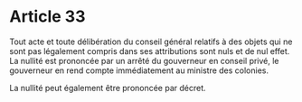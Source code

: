 # Article 33

Tout acte et toute délibération du conseil général relatifs à des objets qui ne sont pas légalement compris dans ses attributions sont nuls et de nul effet. La nullité est prononcée par un arrêté du gouverneur en conseil privé, le gouverneur en rend compte immédiatement au ministre des colonies.

La nullité peut également être prononcée par décret.
